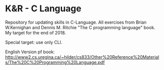 # K&R - C Language
Repository for updating skills in C-Language. All exercises from Brian W.Kernighan and Dennis M. Ritchie "The C programming language" book. My target for the end of 2018.

Special target: use only CLI.

English Version pf book: http://www2.cs.uregina.ca/~hilder/cs833/Other%20Reference%20Materials/The%20C%20Programming%20Language.pdf
